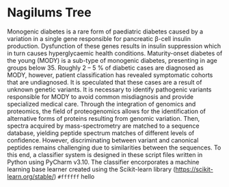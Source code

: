 # **Nagilums Tree**

Monogenic diabetes is a rare form of paediatric diabetes caused by a variation in a single gene responsible for pancreatic β-cell insulin production. 
Dysfunction of these genes results in insulin suppression which in turn causes hyperglycaemic health conditions. Maturity-onset diabetes of the young (MODY) 
is a sub-type of monogenic diabetes, presenting in age groups below 35. Roughly 2 – 5 % of diabetic cases are diagnosed as MODY, however, patient classification has revealed symptomatic cohorts that are undiagnosed. It is speculated that these cases are a result of unknown genetic variants. It is necessary to identify pathogenic variants responsible for MODY to avoid common misdiagnosis and provide specialized medical care.
Through the integration of genomics and proteomics, the field of proteogenomics allows for the identification of alternative forms of proteins resulting from genomic variation. Then, spectra acquired by mass-spectrometry are matched to a sequence database, yielding peptide spectrum matches of different levels of confidence. However, discriminating between variant and canonical peptides remains challenging due to similarities between the sequences.
To this end, a classifier system is designed in these script files written in Python using PyCharm v3.10. The classifier encorporates a machine learning base learner created using the Scikit-learn library (https://scikit-learn.org/stable/) 
`#ffffff`
hello
